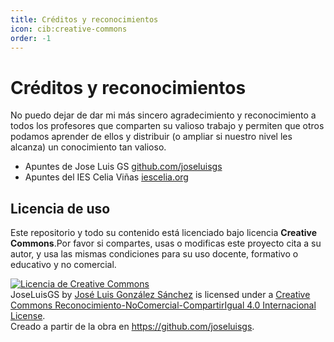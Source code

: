 ```yaml
---
title: Créditos y reconocimientos
icon: cib:creative-commons
order: -1
---
```

# Créditos y reconocimientos

No puedo dejar de dar mi más sincero agradecimiento y reconocimiento a todos los profesores que comparten su valioso trabajo y permiten que otros podamos aprender de ellos y distribuir (o ampliar si nuestro nivel les alcanza) un conocimiento tan valioso.
- Apuntes de Jose Luis GS        [github.com/joseluisgs](https://github.com/joseluisgs/DesarrolloWebEntornosServidor-01-2024-2025/)
- Apuntes del IES Celia Viñas  [iescelia.org](https://iescelia.org/docs)

## Licencia de uso

Este repositorio y todo su contenido está licenciado bajo licencia **Creative Commons**.Por favor si compartes, usas o modificas este proyecto cita a su
autor, y usa las mismas condiciones para su uso docente, formativo o educativo y no comercial.

<a rel="license" href="http://creativecommons.org/licenses/by-nc-sa/4.0/"><img alt="Licencia de Creative Commons" style="border-width:0" src="https://i.creativecommons.org/l/by-nc-sa/4.0/88x31.png" /></a><br /><span xmlns:dct="http://purl.org/dc/terms/" property="dct:title">
JoseLuisGS</span>
by <a xmlns:cc="http://creativecommons.org/ns#" href="https://joseluisgs.dev/" property="cc:attributionName" rel="cc:attributionURL">
José Luis González Sánchez</a> is licensed under
a <a rel="license" href="http://creativecommons.org/licenses/by-nc-sa/4.0/">Creative Commons
Reconocimiento-NoComercial-CompartirIgual 4.0 Internacional License</a>.<br />Creado a partir de la obra
en <a xmlns:dct="http://purl.org/dc/terms/" href="https://github.com/joseluisgs" rel="dct:source">https://github.com/joseluisgs</a>.